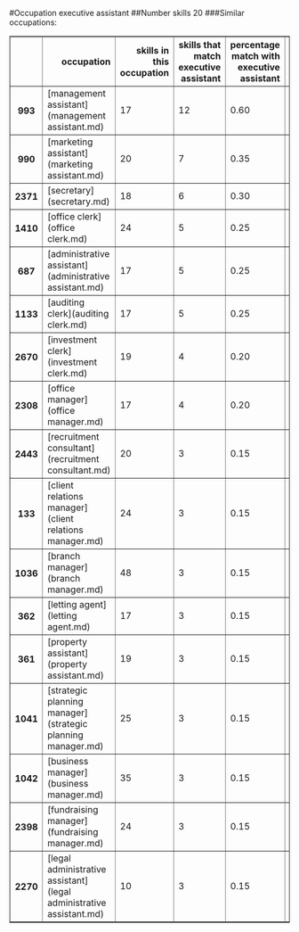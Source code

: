 #Occupation executive assistant
##Number skills 20
###Similar occupations:
<table border="1" class="dataframe">
  <thead>
    <tr style="text-align: right;">
      <th></th>
      <th>occupation</th>
      <th>skills in this occupation</th>
      <th>skills that match executive assistant</th>
      <th>percentage match with executive assistant</th>
      <th>skills not in executive assistant</th>
    </tr>
  </thead>
  <tbody>
    <tr>
      <th>993</th>
      <td>[management assistant](management assistant.md)</td>
      <td>17</td>
      <td>12</td>
      <td>0.60</td>
      <td>5</td>
    </tr>
    <tr>
      <th>990</th>
      <td>[marketing assistant](marketing assistant.md)</td>
      <td>20</td>
      <td>7</td>
      <td>0.35</td>
      <td>13</td>
    </tr>
    <tr>
      <th>2371</th>
      <td>[secretary](secretary.md)</td>
      <td>18</td>
      <td>6</td>
      <td>0.30</td>
      <td>12</td>
    </tr>
    <tr>
      <th>1410</th>
      <td>[office clerk](office clerk.md)</td>
      <td>24</td>
      <td>5</td>
      <td>0.25</td>
      <td>19</td>
    </tr>
    <tr>
      <th>687</th>
      <td>[administrative assistant](administrative assistant.md)</td>
      <td>17</td>
      <td>5</td>
      <td>0.25</td>
      <td>12</td>
    </tr>
    <tr>
      <th>1133</th>
      <td>[auditing clerk](auditing clerk.md)</td>
      <td>17</td>
      <td>5</td>
      <td>0.25</td>
      <td>12</td>
    </tr>
    <tr>
      <th>2670</th>
      <td>[investment clerk](investment clerk.md)</td>
      <td>19</td>
      <td>4</td>
      <td>0.20</td>
      <td>15</td>
    </tr>
    <tr>
      <th>2308</th>
      <td>[office manager](office manager.md)</td>
      <td>17</td>
      <td>4</td>
      <td>0.20</td>
      <td>13</td>
    </tr>
    <tr>
      <th>2443</th>
      <td>[recruitment consultant](recruitment consultant.md)</td>
      <td>20</td>
      <td>3</td>
      <td>0.15</td>
      <td>17</td>
    </tr>
    <tr>
      <th>133</th>
      <td>[client relations manager](client relations manager.md)</td>
      <td>24</td>
      <td>3</td>
      <td>0.15</td>
      <td>21</td>
    </tr>
    <tr>
      <th>1036</th>
      <td>[branch manager](branch manager.md)</td>
      <td>48</td>
      <td>3</td>
      <td>0.15</td>
      <td>45</td>
    </tr>
    <tr>
      <th>362</th>
      <td>[letting agent](letting agent.md)</td>
      <td>17</td>
      <td>3</td>
      <td>0.15</td>
      <td>14</td>
    </tr>
    <tr>
      <th>361</th>
      <td>[property assistant](property assistant.md)</td>
      <td>19</td>
      <td>3</td>
      <td>0.15</td>
      <td>16</td>
    </tr>
    <tr>
      <th>1041</th>
      <td>[strategic planning manager](strategic planning manager.md)</td>
      <td>25</td>
      <td>3</td>
      <td>0.15</td>
      <td>22</td>
    </tr>
    <tr>
      <th>1042</th>
      <td>[business manager](business manager.md)</td>
      <td>35</td>
      <td>3</td>
      <td>0.15</td>
      <td>32</td>
    </tr>
    <tr>
      <th>2398</th>
      <td>[fundraising manager](fundraising manager.md)</td>
      <td>24</td>
      <td>3</td>
      <td>0.15</td>
      <td>21</td>
    </tr>
    <tr>
      <th>2270</th>
      <td>[legal administrative assistant](legal administrative assistant.md)</td>
      <td>10</td>
      <td>3</td>
      <td>0.15</td>
      <td>7</td>
    </tr>
  </tbody>
</table>
